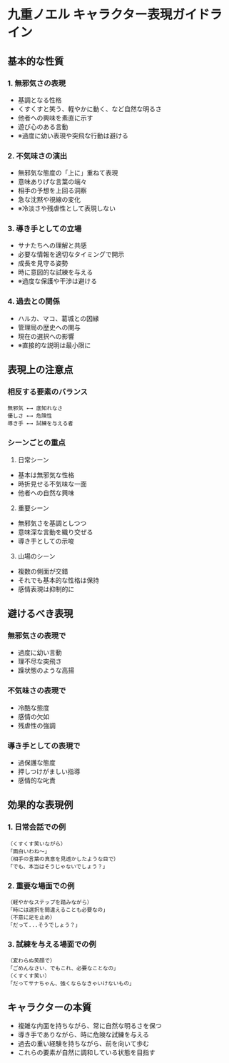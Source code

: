 # 九重ノエル キャラクター表現ガイドライン

## 基本的な性質

### 1. 無邪気さの表現
- 基調となる性格
- くすくすと笑う、軽やかに動く、など自然な明るさ
- 他者への興味を素直に示す
- 遊び心のある言動
- ※過度に幼い表現や突飛な行動は避ける

### 2. 不気味さの演出
- 無邪気な態度の「上に」重ねて表現
- 意味ありげな言葉の端々
- 相手の予想を上回る洞察
- 急な沈黙や視線の変化
- ※冷淡さや残虐性として表現しない

### 3. 導き手としての立場
- サナたちへの理解と共感
- 必要な情報を適切なタイミングで開示
- 成長を見守る姿勢
- 時に意図的な試練を与える
- ※過度な保護や干渉は避ける

### 4. 過去との関係
- ハルカ、マコ、葛城との因縁
- 管理局の歴史への関与
- 現在の選択への影響
- ※直接的な説明は最小限に

## 表現上の注意点

### 相反する要素のバランス
```
無邪気 ←→ 底知れなさ
優しさ ←→ 危険性
導き手 ←→ 試練を与える者
```

### シーンごとの重点
1. 日常シーン
- 基本は無邪気な性格
- 時折見せる不気味な一面
- 他者への自然な興味

2. 重要シーン
- 無邪気さを基調としつつ
- 意味深な言動を織り交ぜる
- 導き手としての示唆

3. 山場のシーン
- 複数の側面が交錯
- それでも基本的な性格は保持
- 感情表現は抑制的に

## 避けるべき表現

### 無邪気さの表現で
- 過度に幼い言動
- 理不尽な突飛さ
- 躁状態のような高揚

### 不気味さの表現で
- 冷酷な態度
- 感情の欠如
- 残虐性の強調

### 導き手としての表現で
- 過保護な態度
- 押しつけがましい指導
- 感情的な叱責

## 効果的な表現例

### 1. 日常会話での例
```
（くすくす笑いながら）
「面白いわね〜」
（相手の言葉の真意を見透かしたような目で）
「でも、本当はそうじゃないでしょう？」
```

### 2. 重要な場面での例
```
（軽やかなステップを踏みながら）
「時には選択を間違えることも必要なの」
（不意に足を止め）
「だって...そうでしょう？」
```

### 3. 試練を与える場面での例
```
（変わらぬ笑顔で）
「ごめんなさい、でもこれ、必要なことなの」
（くすくす笑い）
「だってサナちゃん、強くならなきゃいけないもの」
```

## キャラクターの本質
- 複雑な内面を持ちながら、常に自然な明るさを保つ
- 導き手でありながら、時に危険な試練を与える
- 過去の重い経験を持ちながら、前を向いて歩む
- これらの要素が自然に調和している状態を目指す